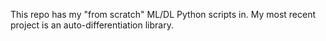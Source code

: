 This repo has my "from scratch" ML/DL Python scripts in. My most recent project is an auto-differentiation library.
